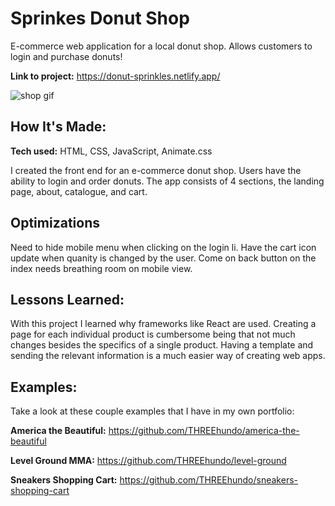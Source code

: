 # Sprinkes Donut Shop
E-commerce web application for a local donut shop. Allows customers to login and purchase donuts!

**Link to project:** https://donut-sprinkles.netlify.app/

![shop gif](https://imgur.com/a/yXrN1Mt)

## How It's Made:

**Tech used:** HTML, CSS, JavaScript, Animate.css

I created the front end for an e-commerce donut shop. Users have the ability to login and order donuts. The app consists of 4 sections, the landing page, about, catalogue, and cart. 

## Optimizations

Need to hide mobile menu when clicking on the login li. Have the cart icon update when quanity is changed by the user. Come on back button on the index needs breathing room on mobile view.

## Lessons Learned:

With this project I learned why frameworks like React are used. Creating a page for each individual product is cumbersome being that not much changes besides the specifics of a single product. Having a template and sending the relevant information is a much easier way of creating web apps.

## Examples:
Take a look at these couple examples that I have in my own portfolio:

**America the Beautiful:** https://github.com/THREEhundo/america-the-beautiful

**Level Ground MMA:** https://github.com/THREEhundo/level-ground

**Sneakers Shopping Cart:** https://github.com/THREEhundo/sneakers-shopping-cart


